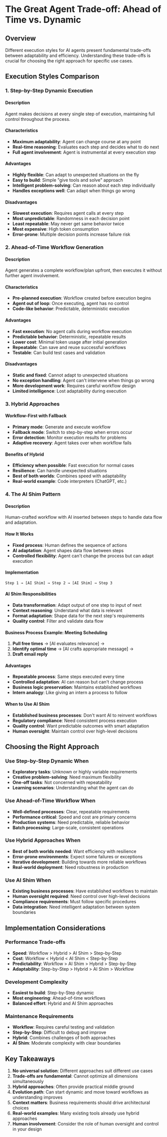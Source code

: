 # The Great Agent Trade-off: Ahead of Time vs. Dynamic

## Overview

Different execution styles for AI agents present fundamental trade-offs between adaptability and efficiency. Understanding these trade-offs is crucial for choosing the right approach for specific use cases.

## Execution Styles Comparison

### 1. Step-by-Step Dynamic Execution

#### Description

Agent makes decisions at every single step of execution, maintaining full control throughout the process.

#### Characteristics

- **Maximum adaptability**: Agent can change course at any point
- **Real-time reasoning**: Evaluates each step and decides what to do next
- **Full agent involvement**: Agent is instrumental at every execution step

#### Advantages

- **Highly flexible**: Can adapt to unexpected situations on the fly
- **Easy to build**: Simple "give tools and solve" approach
- **Intelligent problem-solving**: Can reason about each step individually
- **Handles exceptions well**: Can adapt when things go wrong

#### Disadvantages

- **Slowest execution**: Requires agent calls at every step
- **Most unpredictable**: Randomness in each decision point
- **Least repeatable**: May never get same behavior twice
- **Most expensive**: High token consumption
- **Error-prone**: Multiple decision points increase failure risk

### 2. Ahead-of-Time Workflow Generation

#### Description

Agent generates a complete workflow/plan upfront, then executes it without further agent involvement.

#### Characteristics

- **Pre-planned execution**: Workflow created before execution begins
- **Agent out of loop**: Once executing, agent has no control
- **Code-like behavior**: Predictable, deterministic execution

#### Advantages

- **Fast execution**: No agent calls during workflow execution
- **Predictable behavior**: Deterministic, repeatable results
- **Lower cost**: Minimal token usage after initial generation
- **Repeatable**: Can save and reuse successful workflows
- **Testable**: Can build test cases and validation

#### Disadvantages

- **Static and fixed**: Cannot adapt to unexpected situations
- **No exception handling**: Agent can't intervene when things go wrong
- **More development work**: Requires careful workflow design
- **Limited intelligence**: Lost adaptability during execution

### 3. Hybrid Approaches

#### Workflow-First with Fallback

- **Primary mode**: Generate and execute workflow
- **Fallback mode**: Switch to step-by-step when errors occur
- **Error detection**: Monitor execution results for problems
- **Adaptive recovery**: Agent takes over when workflow fails

#### Benefits of Hybrid

- **Efficiency when possible**: Fast execution for normal cases
- **Resilience**: Can handle unexpected situations
- **Best of both worlds**: Combines speed with adaptability
- **Real-world example**: Code interpreters (ChatGPT, etc.)

### 4. The AI Shim Pattern

#### Description

Human-crafted workflow with AI inserted between steps to handle data flow and adaptation.

#### How It Works

- **Fixed process**: Human defines the sequence of actions
- **AI adaptation**: Agent shapes data flow between steps
- **Controlled flexibility**: Agent can't change the process but can adapt execution

#### Implementation

```
Step 1 → [AI Shim] → Step 2 → [AI Shim] → Step 3
```

#### AI Shim Responsibilities

- **Data transformation**: Adapt output of one step to input of next
- **Context reasoning**: Understand what data is relevant
- **Format adaptation**: Shape data for the next step's requirements
- **Quality control**: Filter and validate data flow

#### Business Process Example: Meeting Scheduling

1. **Pull free times** → [AI evaluates relevance] →
2. **Identify optimal time** → [AI crafts appropriate message] →
3. **Draft email reply**

#### Advantages

- **Repeatable process**: Same steps executed every time
- **Controlled adaptation**: AI can reason but can't change process
- **Business logic preservation**: Maintains established workflows
- **Intern analogy**: Like giving an intern a process to follow

#### When to Use AI Shim

- **Established business processes**: Don't want AI to reinvent workflows
- **Regulatory compliance**: Need consistent process execution
- **Quality control**: Want predictable outcomes with smart adaptation
- **Human oversight**: Maintain control over high-level decisions

## Choosing the Right Approach

### Use Step-by-Step Dynamic When

- **Exploratory tasks**: Unknown or highly variable requirements
- **Creative problem-solving**: Need maximum flexibility
- **One-off tasks**: Not concerned with repeatability
- **Learning scenarios**: Understanding what the agent can do

### Use Ahead-of-Time Workflow When

- **Well-defined processes**: Clear, repeatable requirements
- **Performance critical**: Speed and cost are primary concerns
- **Production systems**: Need predictable, reliable behavior
- **Batch processing**: Large-scale, consistent operations

### Use Hybrid Approaches When

- **Best of both worlds needed**: Want efficiency with resilience
- **Error-prone environments**: Expect some failures or exceptions
- **Iterative development**: Building towards more reliable workflows
- **Real-world deployment**: Need robustness in production

### Use AI Shim When

- **Existing business processes**: Have established workflows to maintain
- **Human oversight required**: Need control over high-level decisions
- **Compliance requirements**: Must follow specific procedures
- **Data integration**: Need intelligent adaptation between system boundaries

## Implementation Considerations

### Performance Trade-offs

- **Speed**: Workflow > Hybrid > AI Shim > Step-by-Step
- **Cost**: Workflow < Hybrid < AI Shim < Step-by-Step
- **Predictability**: Workflow > AI Shim > Hybrid > Step-by-Step
- **Adaptability**: Step-by-Step > Hybrid > AI Shim > Workflow

### Development Complexity

- **Easiest to build**: Step-by-Step dynamic
- **Most engineering**: Ahead-of-time workflows
- **Balanced effort**: Hybrid and AI Shim approaches

### Maintenance Requirements

- **Workflow**: Requires careful testing and validation
- **Step-by-Step**: Difficult to debug and improve
- **Hybrid**: Combines challenges of both approaches
- **AI Shim**: Moderate complexity with clear boundaries

## Key Takeaways

1. **No universal solution**: Different approaches suit different use cases
2. **Trade-offs are fundamental**: Cannot optimize all dimensions simultaneously
3. **Hybrid approaches**: Often provide practical middle ground
4. **Evolution path**: Can start dynamic and move toward workflows as understanding improves
5. **Context matters**: Business requirements should drive architectural choices
6. **Real-world examples**: Many existing tools already use hybrid approaches
7. **Human involvement**: Consider the role of human oversight and control in your design

